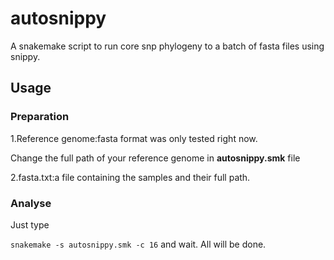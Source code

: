 # autosnippy
A snakemake script to run core snp phylogeny to a batch of fasta files using snippy.
## Usage
### Preparation
1.Reference genome:fasta format was only tested right now. 

Change the full path of your reference genome in **autosnippy.smk** file

2.fasta.txt:a file containing the samples and their full path.

### Analyse
Just type

`
snakemake -s autosnippy.smk -c 16
`
and wait. 
All will be done.

